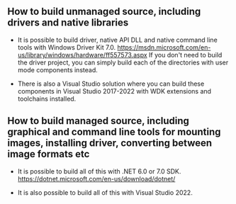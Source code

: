 How to build unmanaged source, including drivers and native libraries
---------------------------------------------------------------------

* It is possible to build driver, native API DLL and native command line
  tools with Windows Driver Kit 7.0.
  https://msdn.microsoft.com/en-us/library/windows/hardware/ff557573.aspx
  If you don't need to build the driver project, you can simply build each
  of the directories with user mode components instead.

* There is also a Visual Studio solution where you can build these components
  in Visual Studio 2017-2022 with WDK extensions and toolchains installed.

How to build managed source, including graphical and command line tools for
mounting images, installing driver, converting between image formats etc
---------------------------------------------------------------------------

* It is possible to build all of this with .NET 6.0 or 7.0 SDK.
  https://dotnet.microsoft.com/en-us/download/dotnet/


* It is also possible to build all of this with Visual Studio 2022.

